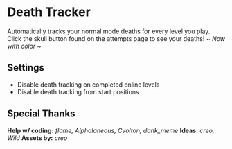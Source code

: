 # Death Tracker

Automatically tracks your normal mode deaths for every level you play.
Click the skull button found on the attempts page to see your deaths!
<cy>~ *Now with color* ~</c>

## Settings
- Disable death tracking on completed online levels
- Disable death tracking from start positions

## Special Thanks

**Help w/ coding:** *flame, Alphalaneous, Cvolton, dank_meme*
**Ideas:** *creo, Wild*
**Assets by:** *creo*